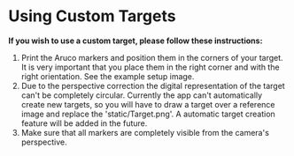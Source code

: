 # Using Custom Targets

**If you wish to use a custom target, please follow these instructions:**

1. Print the Aruco markers and position them in the corners of your target. It is very  important that you place them in the right corner and with the right orientation. See the example setup image.
2. Due to the perspective correction the digital representation of the target can't be completely circular. Currently the app can't automatically create new targets, so you will have to draw a target over a reference image and replace the 'static/Target.png'. A automatic target creation feature will be added in the future.
3. Make sure that all markers are completely visible from the camera's perspective.